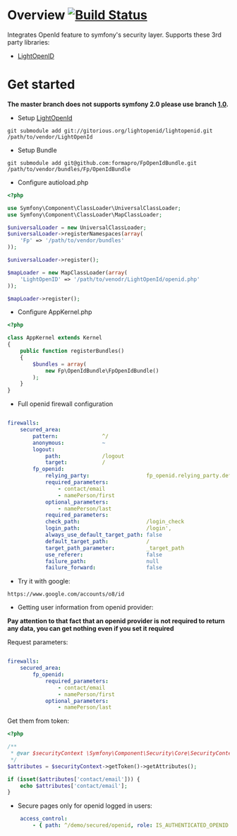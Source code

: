 # Overview [![Build Status](https://secure.travis-ci.org/formapro/FpOpenIdBundle.png?branch=new-version)](http://travis-ci.org/formapro/FpOpenIdBundle)

Integrates OpenId feature to symfony's security layer.
Supports these 3rd party libraries:

* [LightOpenID](http://gitorious.org/lightopenid)

# Get started

**The master branch does not supports symfony 2.0 please use branch [1.0](https://github.com/formapro/FpOpenIdBundle/tree/1.0).**

* Setup [LightOpenId](http://gitorious.org/lightopenid)

```
git submodule add git://gitorious.org/lightopenid/lightopenid.git /path/to/vendor/LightOpenId
```

* Setup Bundle

```
git submodule add git@github.com:formapro/FpOpenIdBundle.git /path/to/vendor/bundles/Fp/OpenIdBundle
```

* Configure autioload.php

```php
<?php

use Symfony\Component\ClassLoader\UniversalClassLoader;
use Symfony\Component\ClassLoader\MapClassLoader;

$universalLoader = new UniversalClassLoader;
$universalLoader->registerNamespaces(array(
    'Fp' => '/path/to/vendor/bundles'
));

$universalLoader->register();

$mapLoader = new MapClassLoader(array(
    'LightOpenID' => '/path/to/venodr/LightOpenId/openid.php'
));

$mapLoader->register();
```

* Configure AppKernel.php

```php
<?php

class AppKernel extends Kernel
{
    public function registerBundles()
    {
        $bundles = array(
            new Fp\OpenIdBundle\FpOpenIdBundle()
        );
    }
}
```

* Full openid firewall configuration

```yml

firewalls:
    secured_area:
        pattern:              ^/
        anonymous:            ~
        logout:
            path:             /logout
            target:           /
        fp_openid:
            relying_party:                  fp_openid.relying_party.default
            required_parameters:
                - contact/email
                - namePerson/first
            optional_parameters:
                - namePerson/last
            required_parameters:
            check_path:                     /login_check
            login_path:                     /login',
            always_use_default_target_path: false
            default_target_path:            /
            target_path_parameter:          _target_path
            use_referer:                    false
            failure_path:                   null
            failure_forward:                false

```

* Try it with google:

```
https://www.google.com/accounts/o8/id
```

* Getting user information from openid provider:

**Pay attention to that fact that an openid provider is not required to return any data, you can get nothing even if you set it required**

Request parameters:

```yml

firewalls:
    secured_area:
        fp_openid:
            required_parameters:
                - contact/email
                - namePerson/first
            optional_parameters:
                - namePerson/last
```

Get them from token:

```php
<?php

/**
 * @var $securityContext \Symfony\Component\Security\Core\SecurityContextInterface
 */
$attributes = $securityContext->getToken()->getAttributes();

if (isset($attributes['contact/email'])) {
    echo $attributes['contact/email'];
}
```

* Secure pages only for openid logged in users:

```yml
    access_control:
        - { path: ^/demo/secured/openid, role: IS_AUTHENTICATED_OPENID }
```